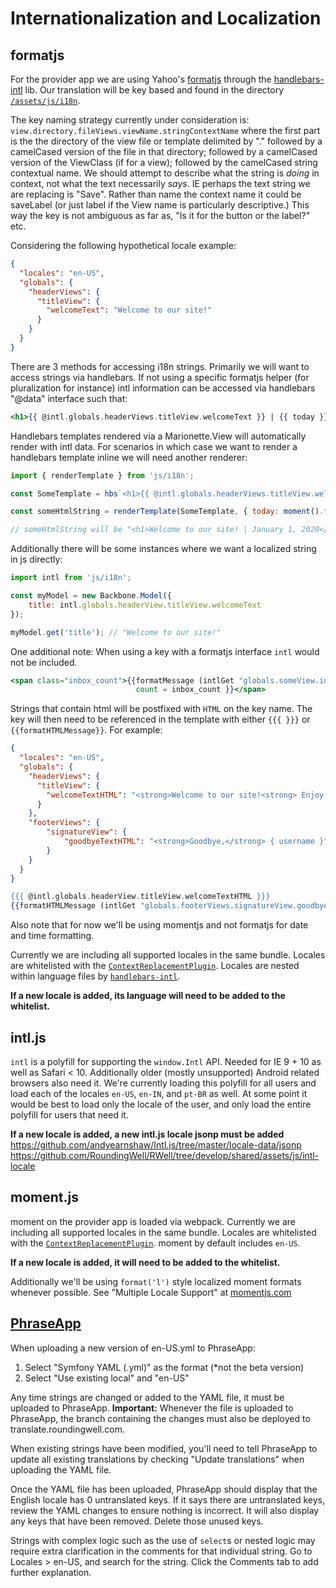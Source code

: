 # Internationalization and Localization

## formatjs

For the provider app we are using Yahoo's [formatjs](https://formatjs.io/) through the
[handlebars-intl](https://formatjs.io/handlebars/) lib. Our translation will be key based
and found in the directory [`/assets/js/i18n`](https://github.com/RoundingWell/RWell/tree/d3a745250aab37b16cb4c1f1e9afb18ff45be5a6/mainapp/assets/js/i18n).

The key naming strategy currently under consideration is:
`view.directory.fileViews.viewName.stringContextName` where the first part is the
the directory of the view file or template delimited by "." followed by a camelCased version
of the file in that directory; followed by a camelCased version of the ViewClass (if for a view);
followed by the camelCased string contextual name. We should attempt to describe what the string
is _doing_ in context, not what the text necessarily _says_. IE perhaps the text string we are
replacing is "Save". Rather than name the context name it could be saveLabel (or just label
if the View name is particularly descriptive.) This way the key is not ambiguous as far as,
"Is it for the button or the label?" etc.

Considering the following hypothetical locale example:
```json
{
  "locales": "en-US",
  "globals": {
    "headerViews": {
      "titleView": {
        "welcomeText": "Welcome to our site!"
      }
    }
  }
}
```

There are 3 methods for accessing i18n strings. Primarily we will want to access strings via handlebars.
If not using a specific formatjs helper (for pluralization for instance) intl information can be accessed
via handlebars "@data" interface such that:
```hbs
<h1>{{ @intl.globals.headerViews.titleView.welcomeText }} | {{ today }}</h1>
```

Handlebars templates rendered via a Marionette.View will automatically render with intl data.
For scenarios in which case we want to render a handlebars template inline we will need another renderer:
```js
import { renderTemplate } from 'js/i18n';

const SomeTemplate = hbs`<h1>{{ @intl.globals.headerViews.titleView.welcomeText }} | {{ today }}</h1>`;

const someHtmlString = renderTemplate(SomeTemplate, { today: moment().format('l') });

// someHtmlString will be "<h1>Welcome to our site! | January 1, 2020</h1>"
```

Additionally there will be some instances where we want a localized string in js directly:
```js
import intl from 'js/i18n';

const myModel = new Backbone.Model({
    title: intl.globals.headerView.titleView.welcomeText
});

myModel.get('title'); // "Welcome to our site!"
```

One additional note: When using a key with a formatjs interface `intl` would not be included.
```hbs
<span class="inbox_count">{{formatMessage (intlGet "globals.someView.inboxCount")
                            count = inbox_count }}</span>
```

Strings that contain html will be postfixed with `HTML` on the key name. The key will then need to be referenced in the template with either `{{{ }}}` or `{{formatHTMLMessage}}`. For example:
```json
{
  "locales": "en-US",
  "globals": {
    "headerViews": {
      "titleView": {
        "welcomeTextHTML": "<strong>Welcome to our site!<strong> Enjoy your stay."
      }
    },
    "footerViews": {
        "signatureView": {
            "goodbyeTextHTML": "<strong>Goodbye,</strong> { username }"
        }
    }
  }
}
```
```hbs
{{{ @intl.globals.headerView.titleView.welcomeTextHTML }}}
{{formatHTMLMessage (intlGet "globals.footerViews.signatureView.goodbyeTextHTML") username=user_name }}
```

Also note that for now we'll be using momentjs and not formatjs for date and time formatting.

Currently we are including all supported locales in the same bundle. Locales are whitelisted with
the [`ContextReplacementPlugin`](https://github.com/RoundingWell/RWell/blob/d3a745250aab37b16cb4c1f1e9afb18ff45be5a6/mainapp/gulp-tasks/config/webpack.config.js#L141).
Locales are nested within language files by [`handlebars-intl`](https://github.com/yahoo/handlebars-intl/tree/master/dist/locale-data).

**If a new locale is added, its language will need to be added to the whitelist.**

## intl.js

`intl` is a polyfill for supporting the `window.Intl` API. Needed for IE 9 + 10 as well as
Safari < 10. Additionally older (mostly unsupported) Android related browsers also need it.
We're currently loading this polyfill for all users and load each of the locales `en-US`,
`en-IN`, and `pt-BR` as well. At some point it would be best to load only the locale of the user,
and only load the entire polyfill for users that need it.

**If a new locale is added, a new intl.js locale jsonp must be added**
https://github.com/andyearnshaw/Intl.js/tree/master/locale-data/jsonp
https://github.com/RoundingWell/RWell/tree/develop/shared/assets/js/intl-locale

## moment.js

moment on the provider app is loaded via webpack. Currently we are including all supported locales
in the same bundle. Locales are whitelisted with the [`ContextReplacementPlugin`](https://github.com/RoundingWell/RWell/blob/d3a745250aab37b16cb4c1f1e9afb18ff45be5a6/mainapp/gulp-tasks/config/webpack.config.js#L138).
moment by default includes `en-US`.

**If a new locale is added, it will need to be added to the whitelist.**

Additionally we'll be using `format('l')` style localized moment formats whenever possible.
See "Multiple Locale Support" at [momentjs.com](http://momentjs.com/)

## [PhraseApp](https://phraseapp.com)
When uploading a new version of en-US.yml to PhraseApp:
1. Select "Symfony YAML (.yml)" as the format (*not the beta version)
2. Select "Use existing local" and "en-US"

Any time strings are changed or added to the YAML file, it must be uploaded to PhraseApp. **Important:** Whenever the file is uploaded to PhraseApp, the branch containing the changes must also be deployed to translate.roundingwell.com.

When existing strings have been modified, you'll need to tell PhraseApp to update all existing translations by checking "Update translations" when uploading the YAML file.

Once the YAML file has been uploaded, PhraseApp should display that the English locale has 0 untranslated keys. If it says there are untranslated keys, review the YAML changes to ensure nothing is incorrect. It will also display any keys that have been removed. Delete those unused keys.

Strings with complex logic such as the use of `select`s or nested logic may require extra clarification in the comments for that individual string. Go to Locales > en-US, and search for the string. Click the Comments tab to add further explanation.
